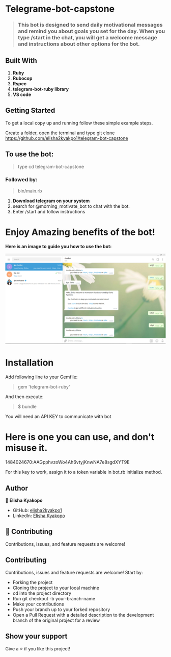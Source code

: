 # Telegrame-bot-capstone

> ### This bot is designed to send daily motivational messages and remind you about goals you set for the day. When you type /start in the chat, you will get a welcome message and instructions about other options for the bot.

## Built With
1.	__Ruby__ 
2.	__Rubocop__
3.	__Rspec__
4.	__telegram-bot-ruby library__
4. __VS code__

## Getting Started
To get a local copy up and running follow these simple example steps.

Create a folder, open the terminal and type
git clone https://github.com/elisha2kyakpo1/telegram-bot-capstone
 
## To use the bot:
> type cd telegram-bot-capstone 
### Followed by:

> bin/main.rb

1. __Download telegram on your system__
2. search for @morning_motivate_bot to chat with the bot.
3. Enter /start and follow instructions

# Enjoy Amazing benefits of the bot!

__Here is an image to guide you how to use the bot:__

![chatBot](assets/image/tele.PNG)



# Installation
Add following line to your Gemfile:

> gem 'telegram-bot-ruby'

And then execute:

> $ bundle

You will need an API KEY to communicate with bot
# Here is one you can use, and don't misuse it.
1484024670:AAGpphvzoWo4Ah6vtyjKnwNA7e8sgdXYT9E

For this key to work, assign it to a token variable in bot.rb initialize method.

## Author

👤 **Elisha Kyakopo**

- GitHub: [elisha2kyakpo1](https://github.com/elisha2kyakpo1)
- LinkedIn: [Elisha Kyakopo](https://www.linkedin.com/in/elisha-kyakopo/)

## 🤝 Contributing

Contributions, issues, and feature requests are welcome!

## **Contributing**

Contributions, issues and feature requests are welcome! Start by:

- Forking the project
- Cloning the project to your local machine
- cd into the project directory
- Run git checkout -b your-branch-name
- Make your contributions
- Push your branch up to your forked repository
- Open a Pull Request with a detailed description to the development branch of the original project for a review

## Show your support

Give a ⭐️ if you like this project!
